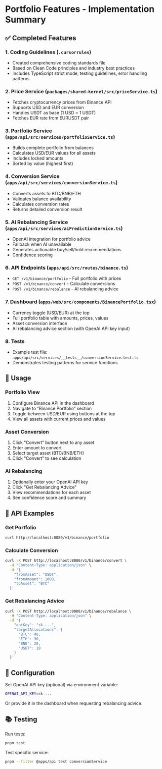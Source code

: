 # Portfolio Features - Implementation Summary

## ✅ Completed Features

### 1. Coding Guidelines (`.cursorrules`)
- Created comprehensive coding standards file
- Based on Clean Code principles and industry best practices
- Includes TypeScript strict mode, testing guidelines, error handling patterns

### 2. Price Service (`packages/shared-kernel/src/priceService.ts`)
- Fetches cryptocurrency prices from Binance API
- Supports USD and EUR conversion
- Handles USDT as base (1 USD = 1 USDT)
- Fetches EUR rate from EURUSDT pair

### 3. Portfolio Service (`apps/api/src/services/portfolioService.ts`)
- Builds complete portfolio from balances
- Calculates USD/EUR values for all assets
- Includes locked amounts
- Sorted by value (highest first)

### 4. Conversion Service (`apps/api/src/services/conversionService.ts`)
- Converts assets to BTC/BNB/ETH
- Validates balance availability
- Calculates conversion rates
- Returns detailed conversion result

### 5. AI Rebalancing Service (`apps/api/src/services/aiPredictionService.ts`)
- OpenAI integration for portfolio advice
- Fallback when AI unavailable
- Generates actionable buy/sell/hold recommendations
- Confidence scoring

### 6. API Endpoints (`apps/api/src/routes/binance.ts`)
- `GET /v1/binance/portfolio` - Full portfolio with prices
- `POST /v1/binance/convert` - Calculate conversions
- `POST /v1/binance/rebalance` - AI rebalancing advice

### 7. Dashboard (`apps/web/src/components/BinancePortfolio.tsx`)
- Currency toggle (USD/EUR) at the top
- Full portfolio table with amounts, prices, values
- Asset conversion interface
- AI rebalancing advice section (with OpenAI API key input)

### 8. Tests
- Example test file: `apps/api/src/services/__tests__/conversionService.test.ts`
- Demonstrates testing patterns for service functions

## 🚀 Usage

### Portfolio View
1. Configure Binance API in the dashboard
2. Navigate to "Binance Portfolio" section
3. Toggle between USD/EUR using buttons at the top
4. View all assets with current prices and values

### Asset Conversion
1. Click "Convert" button next to any asset
2. Enter amount to convert
3. Select target asset (BTC/BNB/ETH)
4. Click "Convert" to see calculation

### AI Rebalancing
1. Optionally enter your OpenAI API key
2. Click "Get Rebalancing Advice"
3. View recommendations for each asset
4. See confidence score and summary

## 📝 API Examples

### Get Portfolio
```bash
curl http://localhost:8080/v1/binance/portfolio
```

### Calculate Conversion
```bash
curl -X POST http://localhost:8080/v1/binance/convert \
  -H "Content-Type: application/json" \
  -d '{
    "fromAsset": "USDT",
    "fromAmount": 1000,
    "toAsset": "BTC"
  }'
```

### Get Rebalancing Advice
```bash
curl -X POST http://localhost:8080/v1/binance/rebalance \
  -H "Content-Type: application/json" \
  -d '{
    "apiKey": "sk-...",
    "targetAllocations": {
      "BTC": 40,
      "ETH": 30,
      "BNB": 20,
      "USDT": 10
    }
  }'
```

## 🔧 Configuration

Set OpenAI API key (optional) via environment variable:
```bash
OPENAI_API_KEY=sk-...
```

Or provide it in the dashboard when requesting rebalancing advice.

## 📚 Testing

Run tests:
```bash
pnpm test
```

Test specific service:
```bash
pnpm --filter @apps/api test conversionService
```

